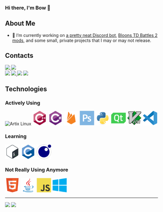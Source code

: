 ### Hi there, I'm Bow 👋

## About Me
- 🔭 I’m currently working on [a pretty neat Discord bot](https://github.com/BowDown097/RRBot), [Bloons TD Battles 2 mods](https://github.com/BowDown097/Bloons-Mods), and some small, private projects that I may or may not release.

## Contacts
<p>
	<a href="https://discord.gg/nuMvgkP" alt="Discord Server 1">
		<img src="https://img.shields.io/discord/504782676331331584?label=BTD6%20Mods%20%26%20Discussion&logo=discord" />
	</a>
  <a href="https://discord.gg/USpJnaaNap" alt="Discord Server 2">
		<img src="https://img.shields.io/discord/809485099238031420?label=Rush%20Reborn%20%7C%20BTDB2%20Mods&logo=discord" />
	</a>
  <br/>
	<img src="https://img.shields.io/badge/Discord-%40BowDown097%238946-brightgreen?logo=discord" />
  <a href="mailto:bowdown097@sneed.church">
		<img src="https://img.shields.io/badge/Email-bowdown097%40sneed.church-brightgreen?logo=mail.ru" />
	</a>
  <img src="https://img.shields.io/badge/Matrix-bowywowy%3Amatrix.org-brightgreen?logo=matrix" />
  <a href="https://steamcommunity.com/id/bowdown097">
		<img src="https://img.shields.io/badge/Steam-bowdown097-brightgreen?logo=steam" />
	</a>
</p>

## Technologies
### Actively Using
<p align="left">
  <img alt="Artix Linux" width="48px" height="48px" src="https://gitea.artixlinux.org/avatars/147489ad50c47562f65589ade8e855f2" />
  <img alt="C++" width="48px" height="48px" src="https://raw.githubusercontent.com/devicons/devicon/master/icons/cplusplus/cplusplus-original.svg" />
  <img alt="C#" width="48px" height="48px" src="https://raw.githubusercontent.com/devicons/devicon/master/icons/csharp/csharp-original.svg" />
  <img alt="Firebase" width="48px" height="48px" src="https://raw.githubusercontent.com/devicons/devicon/master/icons/firebase/firebase-plain.svg" />
  <img alt="Photoshop" width="48px" height="48px" src="https://raw.githubusercontent.com/devicons/devicon/master/icons/photoshop/photoshop-plain.svg" />
  <img alt="Python" width="48px" height="48px" src="https://raw.githubusercontent.com/devicons/devicon/master/icons/python/python-original.svg" />
  <img alt="Qt" width="48px" height="48px" src="https://raw.githubusercontent.com/devicons/devicon/master/icons/qt/qt-original.svg" />
  <img alt="Vim" width="48px" height="48px" src="https://raw.githubusercontent.com/devicons/devicon/master/icons/vim/vim-original.svg" />
  <img alt="Visual Studio Code" width="48px" height="48px" src="https://raw.githubusercontent.com/devicons/devicon/master/icons/vscode/vscode-original.svg" />
</p>

### Learning
<p align="left">
  <img alt="Bash" width="48px" height="48px" src="https://raw.githubusercontent.com/devicons/devicon/master/icons/bash/bash-original.svg" />
  <img alt="C" width="48px" height="48px" src="https://raw.githubusercontent.com/devicons/devicon/master/icons/c/c-original.svg" />
  <img alt="Lua" width="48px" height="48px" src="https://raw.githubusercontent.com/devicons/devicon/master/icons/lua/lua-original.svg" />
</p>

### Not Really Using Anymore
<p align="left">
  <img alt="HTML5" width="48px" height="48px" src="https://raw.githubusercontent.com/devicons/devicon/master/icons/html5/html5-original.svg" />
  <img alt="Java" width="48px" height="48px" src="https://raw.githubusercontent.com/devicons/devicon/master/icons/java/java-original.svg" />
  <img alt="JavaScript" width="48px" height="48px" src="https://raw.githubusercontent.com/devicons/devicon/master/icons/javascript/javascript-original.svg" />
  <img alt="Windows" width="48px" height="48px" src="https://raw.githubusercontent.com/devicons/devicon/master/icons/windows8/windows8-original.svg" />
</p>

---
<p>
  <img height="192px" src="https://github-readme-stats.vercel.app/api?username=BowDown097&show_icons=true&include_all_commits=true&theme=dark" />
  <img height="192px" src="https://github-readme-stats.vercel.app/api/top-langs/?username=BowDown097&layout=compact&langs_count=10&theme=dark "/>
</p>
